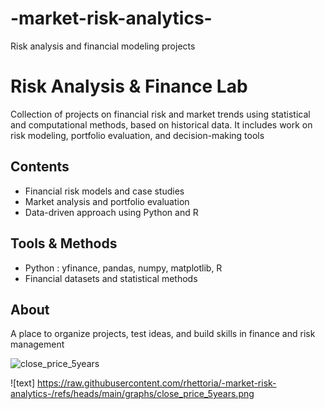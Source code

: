 # -market-risk-analytics-
Risk analysis and financial modeling projects

# Risk Analysis & Finance Lab  

Collection of projects on financial risk and market trends using statistical and computational methods, based on historical data. It includes work on risk modeling, portfolio evaluation, and decision-making tools

## Contents  
- Financial risk models and case studies  
- Market analysis and portfolio evaluation  
- Data-driven approach using Python and R  

## Tools & Methods 
- Python : yfinance, pandas, numpy, matplotlib, R  
- Financial datasets and statistical methods  

## About  
A place to organize projects, test ideas, and build skills in finance and risk management



![close_price_5years](https://github.com/user-attachments/assets/cc592c26-34c5-4153-b10e-31e5d6138ed2)

![text] https://raw.githubusercontent.com/rhettoria/-market-risk-analytics-/refs/heads/main/graphs/close_price_5years.png
